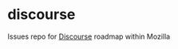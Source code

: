 # discourse
Issues repo for [Discourse](https://wiki.mozilla.org/Community_Ops/Discourse) roadmap within Mozilla
